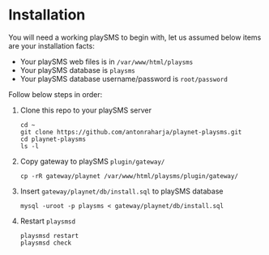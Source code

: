 # Installation

You will need a working playSMS to begin with, let us assumed below items are your installation facts:

- Your playSMS web files is in `/var/www/html/playsms`
- Your playSMS database is `playsms`
- Your playSMS database username/password is `root/password`

Follow below steps in order:

1. Clone this repo to your playSMS server

   ```
   cd ~
   git clone https://github.com/antonraharja/playnet-playsms.git
   cd playnet-playsms
   ls -l
   ```

2. Copy gateway to playSMS `plugin/gateway/`

   ```
   cp -rR gateway/playnet /var/www/html/playsms/plugin/gateway/
   ```

3. Insert `gateway/playnet/db/install.sql` to playSMS database

   ```
   mysql -uroot -p playsms < gateway/playnet/db/install.sql
   ```

4. Restart `playsmsd`

   ```
   playsmsd restart
   playsmsd check
   ```
